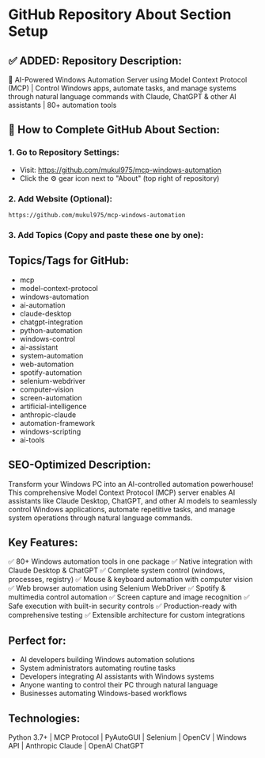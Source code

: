 # GitHub Repository About Section Setup

## ✅ ADDED: Repository Description:
🚀 AI-Powered Windows Automation Server using Model Context Protocol (MCP) | Control Windows apps, automate tasks, and manage systems through natural language commands with Claude, ChatGPT & other AI assistants | 80+ automation tools

## 📝 How to Complete GitHub About Section:

### 1. Go to Repository Settings:
- Visit: https://github.com/mukul975/mcp-windows-automation
- Click the ⚙️ gear icon next to "About" (top right of repository)

### 2. Add Website (Optional):
```
https://github.com/mukul975/mcp-windows-automation
```

### 3. Add Topics (Copy and paste these one by one):

## Topics/Tags for GitHub:
- mcp
- model-context-protocol
- windows-automation
- ai-automation
- claude-desktop
- chatgpt-integration
- python-automation
- windows-control
- ai-assistant
- system-automation
- web-automation
- spotify-automation
- selenium-webdriver
- computer-vision
- screen-automation
- artificial-intelligence
- anthropic-claude
- automation-framework
- windows-scripting
- ai-tools

## SEO-Optimized Description:
Transform your Windows PC into an AI-controlled automation powerhouse! This comprehensive Model Context Protocol (MCP) server enables AI assistants like Claude Desktop, ChatGPT, and other AI models to seamlessly control Windows applications, automate repetitive tasks, and manage system operations through natural language commands.

## Key Features:
✅ 80+ Windows automation tools in one package
✅ Native integration with Claude Desktop & ChatGPT
✅ Complete system control (windows, processes, registry)
✅ Mouse & keyboard automation with computer vision
✅ Web browser automation using Selenium WebDriver
✅ Spotify & multimedia control automation
✅ Screen capture and image recognition
✅ Safe execution with built-in security controls
✅ Production-ready with comprehensive testing
✅ Extensible architecture for custom integrations

## Perfect for:
- AI developers building Windows automation solutions
- System administrators automating routine tasks
- Developers integrating AI assistants with Windows systems
- Anyone wanting to control their PC through natural language
- Businesses automating Windows-based workflows

## Technologies:
Python 3.7+ | MCP Protocol | PyAutoGUI | Selenium | OpenCV | Windows API | Anthropic Claude | OpenAI ChatGPT
